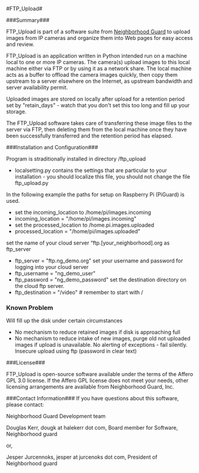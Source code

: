 #FTP_Upload#

###Summary###

FTP_Upload is part of a software suite from [Neighborhood Guard](http://neighborhoodguard.org) to upload images from IP cameras and organize them into Web pages for easy access and review.

FTP_Upload is an application written in Python intended run on a machine local to one or more IP cameras.  The camera(s) upload  images to this local machine either via FTP or by using it as a network share.  The local machine acts as a buffer to offload the camera images quickly, then copy them upstream to a server elsewhere on the Internet, as upstream bandwidth and server availability permit.

Uploaded images are stored on locally after upload for a retention period set by "retain_days" - watch that you don't set this too long and fill up your storage.

The FTP_Upload software takes care of transferring these image files to the server via FTP, then deleting them from the local machine once they have been successfully transferred and the retention period has elapsed.

###Installation and Configuration###

Program is straditionally installed in directory /ftp_upload

- localsetting.py contains the settings that are particular to your installation - you should localize this file, you should not change the file ftp_upload.py

In the following example the paths for setup on Raspberry Pi (PiGuard) is used.
- set the incoming_location to /home/pi/images.incoming
- incoming_location = "/home/pi/images.incoming"
- set the processed_location to /home.pi.images.uploaded
- processed_location = "/home/pi/images.uploaded"


set the name of your cloud server “ftp.[your_neighborhood].org as ftp_server
- ftp_server = "ftp.ng_demo.org"
set your username and password for logging into your cloud server
- ftp_username = "ng_demo_user"
- ftp_password = "ng_demo_password"
set the destination directory on the cloud ftp server.
- ftp_destination = "/video" # remember to start with /


### Known Problem ###
Will fill up the disk under certain circumstances 
- No mechanism to reduce retained images if disk is approaching full
- No mechanism to reduce intake of new images, purge old not uploaded images if upload is unavailable.
No alerting of exceptions - fail silently.
Insecure upload using ftp (password in clear text) 

###License###

FTP_Upload is open-source software available under the terms of the Affero GPL 3.0 license.  If the Affero GPL license does not meet your needs, other licensing arrangements are available from Neighborhood Guard, Inc.

###Contact Information###
If you have questions about this software, please contact:

Neighborhood Guard Development team

Douglas Kerr, dougk at halekerr dot com, Board member for Software, Neighborhood guard

or, 

Jesper Jurcennoks, jesper at jurcenoks dot com, President of Neighborhood guard
